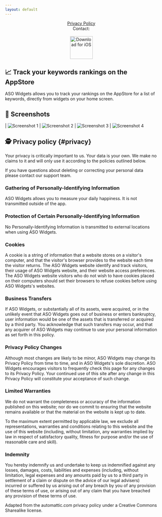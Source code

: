 ```yaml
---
layout: default
---
```

<center>
<a href="#privacy">Privacy Policy</a>
<br />
Contact: <asowidgets [at] gmail.com>
<br />
<br />
</center>

<center>
 <a href="http://itunes.apple.com/app/6447305870"><img height=75 src="/img/appstore.svg" alt="Download for iOS" /></a>
</center>

## 📈 Track your keywords rankings on the AppStore

ASO Widgets allows you to track your rankings on the AppStore for a list of keywords, directly from widgets on your home screen.

## 📱 Screenshots

| ![Screenshot 1](/img/screens/1.png) | ![Screenshot 2](/img/screens/2.png)
| ![Screenshot 3](/img/screens/3.png) | ![Screenshot 4](/img/screens/4.png)

## 🕵️ Privacy policy {#privacy}

Your privacy is critically important to us. Your data is your own. We make no claims to it and will only use it according to the policies outlined below.

If you have questions about deleting or correcting your personal data please contact our support team.

### Gathering of Personally-Identifying Information
ASO Widgets allows you to measure your daily happiness. It is not transmitted outside of the app.

### Protection of Certain Personally-Identifying Information
No Personally-Identifying Information is transmitted to external locations when using ASO Widgets.

### Cookies
A cookie is a string of information that a website stores on a visitor's computer, and that the visitor's browser provides to the website each time the visitor returns. The ASO Widgets website identify and track visitors, their usage of ASO Widgets website, and their website access preferences. The ASO Widgets website visitors who do not wish to have cookies placed on their computers should set their browsers to refuse cookies before using ASO Widgets's websites.

### Business Transfers
If ASO Widgets, or substantially all of its assets, were acquired, or in the unlikely event that ASO Widgets goes out of business or enters bankruptcy, user information would be one of the assets that is transferred or acquired by a third party. You acknowledge that such transfers may occur, and that any acquirer of ASO Widgets may continue to use your personal information as set forth in this policy.

### Privacy Policy Changes
Although most changes are likely to be minor, ASO Widgets may change its Privacy Policy from time to time, and in ASO Widgets's sole discretion. ASO Widgets encourages visitors to frequently check this page for any changes to its Privacy Policy. Your continued use of this site after any change in this Privacy Policy will constitute your acceptance of such change.

### Limited Warranties
We do not warrant the completeness or accuracy of the information published on this website; nor do we commit to ensuring that the website remains available or that the material on the website is kept up to date.

To the maximum extent permitted by applicable law, we exclude all representations, warranties and conditions relating to this website and the use of this website (including, without limitation, any warranties implied by law in respect of satisfactory quality, fitness for purpose and/or the use of reasonable care and skill).

### Indemnity
You hereby indemnify us and undertake to keep us indemnified against any losses, damages, costs, liabilities and expenses (including, without limitation, legal expenses and any amounts paid by us to a third party in settlement of a claim or dispute on the advice of our legal advisers) incurred or suffered by us arising out of any breach by you of any provision of these terms of use, or arising out of any claim that you have breached any provision of these terms of use.

Adapted from the automattic.com privacy policy under a Creative Commons Sharealike license.
